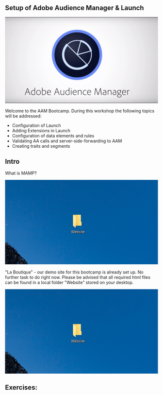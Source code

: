 ## Setup of Adobe Audience Manager & Launch

![Launch Setup](/images/aam-logo.jpg)

Welcome to the AAM Bootcamp. During this workshop the following topics will be addressed:
  
  * Configuration of Launch
  * Adding Extensions in Launch
  * Configuration of data elements and rules
  * Validating AA calls and server-side-forwarding to AAM
  * Creating traits and segments

## Intro
What is MAMP?

![Launch Setup](/images/mamp.png)

"La Boutique" - our demo site for this bootcamp is already set up. No further task to do right now.
Please be advised that all required html files can be found in a local folder "Website" stored on your desktop.

![Launch Setup](/images/mamp1.png)

## Exercises:

